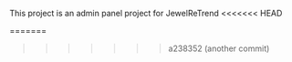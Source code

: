 This project is an admin panel project for JewelReTrend
<<<<<<< HEAD

=======
>>>>>>> a238352 (another commit)
